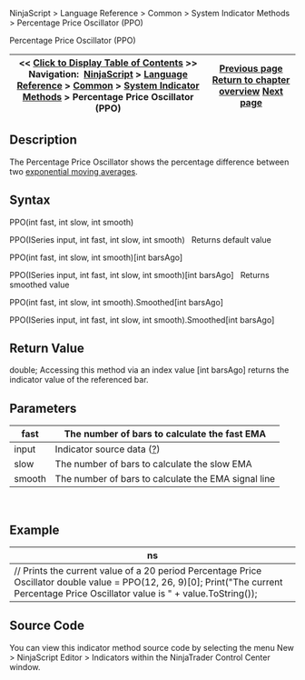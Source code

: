 ﻿
NinjaScript > Language Reference > Common > System Indicator Methods > Percentage Price Oscillator (PPO)

Percentage Price Oscillator (PPO)

| << [Click to Display Table of Contents](percentage_price_oscillator_pp.md) >> **Navigation:**     [NinjaScript](ninjascript-1.md) > [Language Reference](language_reference_wip-1.md) > [Common](common-1.md) > [System Indicator Methods](indicators-1.md) > Percentage Price Oscillator (PPO) | [Previous page](parabolic_sar-1.md) [Return to chapter overview](indicators-1.md) [Next page](pivots-1.md) |
| --- | --- |
## Description
The Percentage Price Oscillator shows the percentage difference between two [exponential moving averages](moving_average_-_exponential_e-1.md). 

## Syntax
PPO(int fast, int slow, int smooth)  

PPO(ISeries<double> input, int fast, int slow, int smooth)
 
Returns default value  

PPO(int fast, int slow, int smooth)[int barsAgo]  

PPO(ISeries<double> input, int fast, int slow, int smooth)[int barsAgo]
 
Returns smoothed value  

PPO(int fast, int slow, int smooth).Smoothed[int barsAgo]  

PPO(ISeries<double> input, int fast, int slow, int smooth).Smoothed[int barsAgo]

## Return Value
double; Accessing this method via an index value [int barsAgo] returns the indicator value of the referenced bar.

## Parameters

| fast | The number of bars to calculate the fast EMA |
| --- | --- |
| input | Indicator source data ([?](valid_input_data_for_indicator-1.md)) |
| slow | The number of bars to calculate the slow EMA |
| smooth | The number of bars to calculate the EMA signal line |
 
## 
## Example

| ns |
| --- |
| // Prints the current value of a 20 period Percentage Price Oscillator double value = PPO(12, 26, 9)[0]; Print("The current Percentage Price Oscillator value is " + value.ToString()); |

## Source Code
You can view this indicator method source code by selecting the menu New > NinjaScript Editor > Indicators within the NinjaTrader Control Center window.
